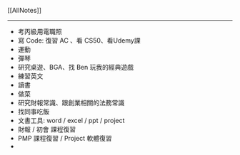 [[AllNotes]]

---

- 考丙級用電職照
- 寫 Code: 復習 AC 、看 CS50、看Udemy課
- 運動
- 彈琴
- 研究桌遊、BGA、找 Ben 玩我的經典遊戲
- 練習英文
- 讀書
- 做菜
- 研究財報常識、跟創業相關的法務常識
- 找同事吃飯
- 文書工具: word / excel / ppt / project
- 財報 / 初會 課程復習
- PMP 課程復習 / Project 軟體復習
- 

